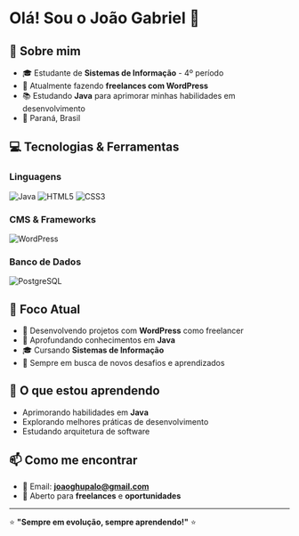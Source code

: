 
# Olá! Sou o João Gabriel 👋

## 🚀 Sobre mim
- 🎓 Estudante de **Sistemas de Informação** - 4º período
- 💼 Atualmente fazendo **freelances com WordPress**
- 📚 Estudando **Java** para aprimorar minhas habilidades em desenvolvimento
- 📍 Paraná, Brasil

## 💻 Tecnologias & Ferramentas

### Linguagens
![Java](https://img.shields.io/badge/Java-ED8B00?style=for-the-badge&logo=java&logoColor=white)
![HTML5](https://img.shields.io/badge/HTML5-E34F26?style=for-the-badge&logo=html5&logoColor=white)
![CSS3](https://img.shields.io/badge/CSS3-1572B6?style=for-the-badge&logo=css3&logoColor=white)

### CMS & Frameworks
![WordPress](https://img.shields.io/badge/WordPress-21759B?style=for-the-badge&logo=wordpress&logoColor=white)

### Banco de Dados
![PostgreSQL](https://img.shields.io/badge/PostgreSQL-316192?style=for-the-badge&logo=postgresql&logoColor=white)

## 🎯 Foco Atual
- 🔨 Desenvolvendo projetos com **WordPress** como freelancer
- 📖 Aprofundando conhecimentos em **Java** 
- 🎓 Cursando **Sistemas de Informação** 
- 🚀 Sempre em busca de novos desafios e aprendizados



## 🌱 O que estou aprendendo
- Aprimorando habilidades em **Java**
- Explorando melhores práticas de desenvolvimento
- Estudando arquitetura de software

## 📫 Como me encontrar
- 📧 Email: **joaoghupalo@gmail.com**
- 💼 Aberto para **freelances** e **oportunidades**

---

⭐ **"Sempre em evolução, sempre aprendendo!"** ⭐